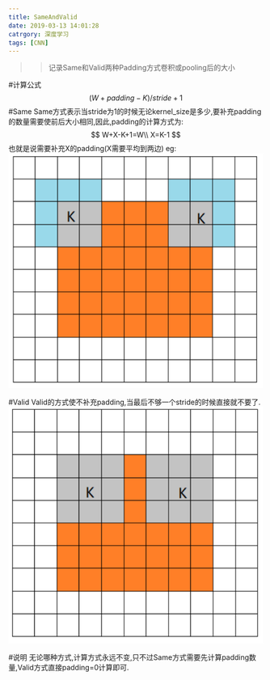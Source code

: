 ```yaml
---
title: SameAndValid
date: 2019-03-13 14:01:28
catrgory: 深度学习
tags: [CNN]
---
```

>>记录Same和Valid两种Padding方式卷积或pooling后的大小

#计算公式
$$
(W+padding-K)/stride+1
$$
#Same
Same方式表示当stride为1的时候无论kernel_size是多少,要补充padding的数量需要使前后大小相同,因此,padding的计算方式为:
$$
W+X-K+1=W\\
X=K-1
$$
也就是说需要补充X的padding(X需要平均到两边)
eg:
![](/img/samePadding.png)

#Valid
Valid的方式使不补充padding,当最后不够一个stride的时候直接就不要了.
![](/img/validPadding.png)

#说明
无论哪种方式,计算方式永远不变,只不过Same方式需要先计算padding数量,Valid方式直接padding=0计算即可.